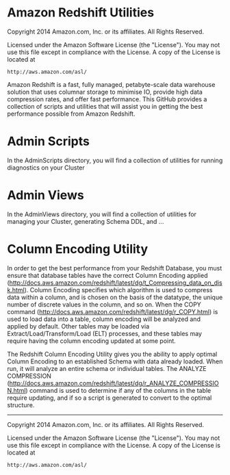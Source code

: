 # Amazon Redshift Utilities

Copyright 2014 Amazon.com, Inc. or its affiliates. All Rights Reserved.

Licensed under the Amazon Software License (the "License"). You may not use this file except in compliance with the License. A copy of the License is located at

    http://aws.amazon.com/asl/

Amazon Redshift is a fast, fully managed, petabyte-scale data warehouse solution 
that uses columnar storage to minimise IO, provide high data compression rates, 
and offer fast performance. This GitHub provides a collection of scripts and utilities
that will assist you in getting the best performance possible from Amazon Redshift.

# Admin Scripts

In the AdminScripts directory, you will find a collection of utilities for running
diagnostics on your Cluster

# Admin Views

In the AdminViews directory, you will find a collection of utilities for managing
your Cluster, generating Schema DDL, and ...

# Column Encoding Utility

In order to get the best performance from your Redshift Database, you must ensure 
that database tables have the correct Column Encoding applied (http://docs.aws.amazon.com/redshift/latest/dg/t_Compressing_data_on_disk.html). 
Column Encoding specifies which algorithm is used to compress data within a column, 
and is chosen on the basis of the datatype, the unique number of discrete values 
in the column, and so on. When the COPY command (http://docs.aws.amazon.com/redshift/latest/dg/r_COPY.html) 
is used to load data into a table, column encoding will be analyzed and applied by default. 
Other tables may be loaded via Extract/Load/Transform/Load (ELT) processes, and 
these tables may require having the column encoding updated at some point.

The Redshift Column Encoding Utility gives you the ability to apply optimal Column 
Encoding to an established Schema with data already loaded. When run, it will analyze 
an entire schema or individual tables. The ANALYZE COMPRESSION (http://docs.aws.amazon.com/redshift/latest/dg/r_ANALYZE_COMPRESSION.html) 
command is used to determine if any of the columns in the table require updating, 
and if so a script is generated to convert to the optimal structure.

----
Copyright 2014 Amazon.com, Inc. or its affiliates. All Rights Reserved.

Licensed under the Amazon Software License (the "License"). You may not use this file except in compliance with the License. A copy of the License is located at

    http://aws.amazon.com/asl/
